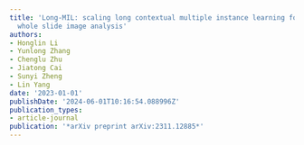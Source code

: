 ```yaml
---
title: 'Long-MIL: scaling long contextual multiple instance learning for histopathology
  whole slide image analysis'
authors:
- Honglin Li
- Yunlong Zhang
- Chenglu Zhu
- Jiatong Cai
- Sunyi Zheng
- Lin Yang
date: '2023-01-01'
publishDate: '2024-06-01T10:16:54.088996Z'
publication_types:
- article-journal
publication: '*arXiv preprint arXiv:2311.12885*'
---
```

